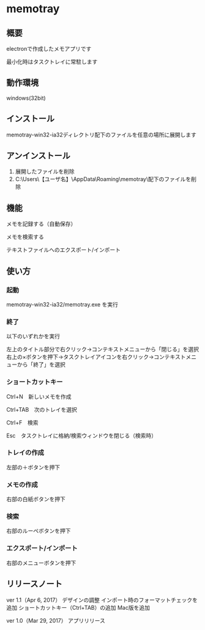 # memotray

## 概要
electronで作成したメモアプリです

最小化時はタスクトレイに常駐します

## 動作環境
windows(32bit)

## インストール
memotray-win32-ia32ディレクトリ配下のファイルを任意の場所に展開します

## アンインストール
1. 展開したファイルを削除
1. C:\Users\【ユーザ名】\AppData\Roaming\memotray\配下のファイルを削除

## 機能

メモを記録する（自動保存）

メモを検索する

テキストファイルへのエクスポート/インポート

## 使い方
### 起動
memotray-win32-ia32/memotray.exe
を実行

### 終了
以下のいずれかを実行
<dl>
<dt>左上のタイトル部分で右クリック→コンテキストメニューから「閉じる」を選択</dt>
<dt>右上の×ボタンを押下→タスクトレイアイコンを右クリック→コンテキストメニューから「終了」を選択</dt>
</dl>

### ショートカットキー

Ctrl+N　新しいメモを作成

Ctrl+TAB　次のトレイを選択

Ctrl+F　検索

Esc　タスクトレイに格納/検索ウィンドウを閉じる（検索時）

### トレイの作成
左部の＋ボタンを押下

### メモの作成
右部の白紙ボタンを押下

### 検索
右部のルーペボタンを押下

### エクスポート/インポート
右部のメニューボタンを押下

## リリースノート

ver 1.1（Apr 6, 2017）
デザインの調整
インポート時のフォーマットチェックを追加
ショートカットキー（Ctrl+TAB）の追加
Mac版を追加

ver 1.0（Mar 29, 2017）
アプリリリース